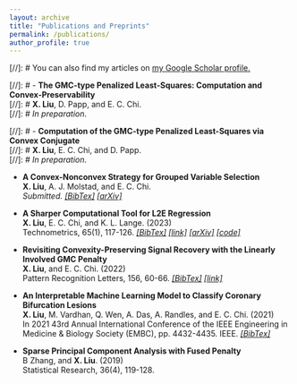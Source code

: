 ```yaml
---
layout: archive
title: "Publications and Preprints"
permalink: /publications/
author_profile: true
---
```


[//]: #  You can also find my articles on <u><a href="{{author.googlescholar}}">my Google Scholar profile</a>.</u>


[//]: #  - **The GMC-type Penalized Least-Squares: Computation and Convex-Preservability**\
[//]: #  **X. Liu**,  D. Papp, and E. C. Chi. \
[//]: #  *In preparation*. 

[//]: #  - **Computation of the GMC-type Penalized Least-Squares via Convex Conjugate**\
[//]: #  **X. Liu**, E. C. Chi, and D. Papp. \
[//]: #  *In preparation*. 

- **A Convex-Nonconvex Strategy for Grouped Variable Selection**\
**X. Liu**,  A. J. Molstad, and E. C. Chi. \
*Submitted. [[BibTex]](/files/BibTex/grGMC.txt) [[arXiv]](https://arxiv.org/abs/2111.15075)*

- **A Sharper Computational Tool for L2E Regression**\
**X. Liu**,  E. C. Chi, and K. L. Lange. (2023) \
Technometrics, 65(1), 117-126.
*[[BibTex]](/files/BibTex/L2E.txt) [[link]](https://www.tandfonline.com/doi/full/10.1080/00401706.2022.2118172) [[arXiv]](https://arxiv.org/abs/2203.02993) [[code]](https://jocelynchi.github.io/L2E-package-demo/)*


- **Revisiting Convexity-Preserving Signal Recovery with the Linearly Involved GMC Penalty**\
**X. Liu**, and E. C. Chi. (2022)\
Pattern Recognition Letters, 156, 60-66. 
*[[BibTex]](/files/BibTex/LIGMC.txt) [[link]](https://www.sciencedirect.com/science/article/abs/pii/S0167865522000381)*


 - **An Interpretable Machine Learning Model to Classify Coronary Bifurcation Lesions**\
**X. Liu**,  M. Vardhan, Q. Wen, A. Das, A. Randles, and E. C. Chi. (2021)\
In 2021 43rd Annual International Conference of the IEEE Engineering in Medicine & Biology Society (EMBC), pp. 4432-4435. IEEE.
*[[BibTex]](/files/BibTex/EMBC.txt)*
        
- **Sparse Principal Component Analysis with Fused Penalty**\
B Zhang, and **X. Liu**. (2019)\
Statistical Research, 36(4), 119-128.


